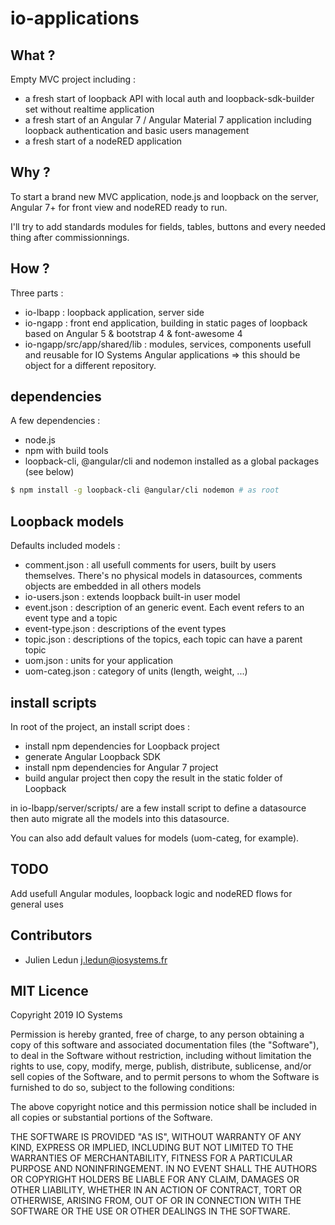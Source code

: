 # io-applications

## What ?

Empty MVC project including :

* a fresh start of loopback API with local auth and loopback-sdk-builder set without realtime application
* a fresh start of an Angular 7 / Angular Material 7 application including loopback authentication and basic users management
* a fresh start of a nodeRED application

## Why ?

To start a brand new MVC application, node.js and loopback on the server, Angular 7+ for front view and nodeRED ready to run.

I'll try to add standards modules for fields, tables, buttons and every needed thing after commissionnings.

## How ?

Three parts :
* io-lbapp : loopback application, server side
* io-ngapp : front end application, building in static pages of loopback based on Angular 5 & bootstrap 4 & font-awesome 4
* io-ngapp/src/app/shared/lib : modules, services, components usefull and reusable for IO Systems Angular applications => this should be object for a different repository.

## dependencies

A few dependencies :
* node.js
* npm with build tools
* loopback-cli, @angular/cli and nodemon installed as a global packages (see below)

```bash 
$ npm install -g loopback-cli @angular/cli nodemon # as root
```

## Loopback models

Defaults included models :
* comment.json : all usefull comments for users, built by users themselves. There's no physical models in datasources, comments objects are embedded in all others models
* io-users.json : extends loopback built-in user model
* event.json : description of an generic event. Each event refers to an event type and a topic
* event-type.json : descriptions of the event types
* topic.json : descriptions of the topics, each topic can have a parent topic
* uom.json : units for your application
* uom-categ.json : category of units (length, weight, ...)

## install scripts

In root of the project, an install script does :
* install npm dependencies for Loopback project
* generate Angular Loopback SDK
* install npm dependencies for Angular 7 project
* build angular project then copy the result in the static folder of Loopback

in io-lbapp/server/scripts/ are a few install script to define a datasource then auto migrate all the models into this datasource.

You can also add default values for models (uom-categ, for example).

## TODO

Add usefull Angular modules, loopback logic and nodeRED flows for general uses

## Contributors

* Julien Ledun <j.ledun@iosystems.fr>

## MIT Licence 

Copyright 2019 IO Systems

Permission is hereby granted, free of charge, to any person obtaining a copy of this software and associated documentation files (the "Software"), to deal in the Software without restriction, including without limitation the rights to use, copy, modify, merge, publish, distribute, sublicense, and/or sell copies of the Software, and to permit persons to whom the Software is furnished to do so, subject to the following conditions:

The above copyright notice and this permission notice shall be included in all copies or substantial portions of the Software.

THE SOFTWARE IS PROVIDED "AS IS", WITHOUT WARRANTY OF ANY KIND, EXPRESS OR IMPLIED, INCLUDING BUT NOT LIMITED TO THE WARRANTIES OF MERCHANTABILITY, FITNESS FOR A PARTICULAR PURPOSE AND NONINFRINGEMENT. IN NO EVENT SHALL THE AUTHORS OR COPYRIGHT HOLDERS BE LIABLE FOR ANY CLAIM, DAMAGES OR OTHER LIABILITY, WHETHER IN AN ACTION OF CONTRACT, TORT OR OTHERWISE, ARISING FROM, OUT OF OR IN CONNECTION WITH THE SOFTWARE OR THE USE OR OTHER DEALINGS IN THE SOFTWARE.
